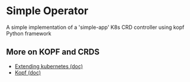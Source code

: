 # Simple Operator

A simple implementation of a 'simple-app' K8s CRD controller using kopf Python framework

## More on KOPF and CRDS

- [Extending kubernetes (doc)](https://kubernetes.io/docs/concepts/extend-kubernetes/)
- [Kopf (doc)](https://kopf.readthedocs.io/en/stable/#)